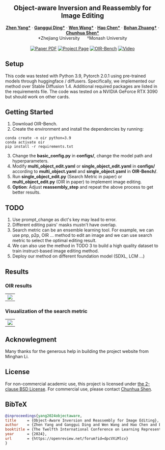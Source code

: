 

<!-- # magic-edit.github.io -->

<p align="center">

  <h2 align="center">Object-aware Inversion and Reassembly for Image Editing</h2>
  <p align="center">
    <a href="https://zhenyangcs.github.io/"><strong>Zhen Yang*</strong></a>
    ·
    <a href="https://github.com/dingangui"><strong>Ganggui Ding*</strong></a>
    ·  
    <a href="https://scholar.google.com/citations?user=1ks0R04AAAAJ&hl=zh-CN"><strong>Wen Wang*</strong></a>
    ·
    <a href="https://scholar.google.com/citations?user=FaOqRpcAAAAJ"><strong>Hao Chen*</strong></a>
    ·
    <a href="https://bohanzhuang.github.io/"><strong>Bohan Zhuang†</strong></a>
    ·
    <a href="https://cshen.github.io/"><strong>Chunhua Shen*</strong></a>
    <br>
    *Zhejiang University&nbsp;&nbsp;&nbsp;&nbsp;&nbsp;&nbsp;†Monash University
    <br>
    </br>
        <a href="https://arxiv.org/abs/2310.12149">
        <img src='https://img.shields.io/badge/Arxiv-OIR-blue' alt='Paper PDF'></a>
        <a href="https://aim-uofa.github.io/OIR-Diffusion/">
        <img src='https://img.shields.io/badge/Project-Website-orange' alt='Project Page'></a>
        <a href="https://drive.google.com/file/d/1JX8w0S9PCD9Ipmo9IiICO8R7e1haTGdF/view?usp=sharing">
        <img src='https://img.shields.io/badge/Dataset-OIR--Bench-green' alt='OIR-Bench'></a>
        <a href="https://iclr.cc/virtual/2024/poster/18242">
        <img src='https://img.shields.io/badge/Video-ICLR-yellow' alt='Video'></a>
  </p>
</p>


<!-- <p align="center"><b>We will release the code soon!</b></p> -->

## Setup
This code was tested with Python 3.9, Pytorch 2.0.1 using pre-trained models through huggingface / diffusers. Specifically, we implemented our method over Stable Diffusion 1.4. Additional required packages are listed in the requirements file. The code was tested on a NVIDIA GeForce RTX 3090 but should work on other cards.

## Getting Started
1. Download OIR-Bench.
2. Create the environment and install the dependencies by running:
```
conda create -n oir python=3.9
conda activate oir
pip install -r requirements.txt
```
3. Change the **basic_config.py** in **configs/**, change the model path and hyperparameters.
4. Modify **multi_object_edit.yaml** or **single_object_edit.yaml** in **configs/** according to **multi_object.yaml** and **single_object.yaml** in **OIR-Bench/**.
5. Run **single_object_edit.py** (Search Metric in paper) or **multi_object_edit.py** (OIR in paper) to implement image editing.
6. **Option**: Adjust **reassembly_step** and repeat the above process to get better results.

## TODO
1. Use prompt_change as dict's key may lead to error.
2. Different editing pairs' masks mustn't have overlap.
3. Search metric can be an ensemble learning tool. For example, we can use pnp, p2p, OIR ... method to edit an image and we can use search metric to select the optimal editing result.
4. We can also use the method in TODO 3 to build a high quality dataset to train instruct-based image editing method.
5. Deploy our method on different foundation model (SDXL, LCM ...)

## Results

### OIR results
<p align="center">
  <table align="center">
    <td>
      <img src="./assets/OIR_result_1.png"></img>
      <!-- <img src="./assets/OIR_result_2.png"></img>
      <img src="./assets/OIR_result_3.png"></img> -->
    </td>
  </table>
</p>

### Visualization of the search metric
<p align="center">
  <table align="center">
    <td>
      <img src="./assets/search_metric_1.png"></img>
      <!-- <img src="./assets/search_metric_2.png"></img> -->
    </td>
  </table>
</p>



## Acknowlegment
Many thanks for the generous help in building the project website from Minghan Li.

## License
For non-commercial academic use, this project is licensed under [the 2-clause BSD License](https://opensource.org/license/bsd-2-clause). 
For commercial use, please contact [Chunhua Shen](mailto:chhshen@gmail.com).




## BibTeX
```BibTeX
@inproceedings{yang2024objectaware,
title     = {Object-Aware Inversion and Reassembly for Image Editing},
author    = {Zhen Yang and Ganggui Ding and Wen Wang and Hao Chen and Bohan Zhuang and Chunhua Shen},
booktitle = {The Twelfth International Conference on Learning Representations},
year      = {2024},
url       = {https://openreview.net/forum?id=dpcVXiMlcv}
}
```

